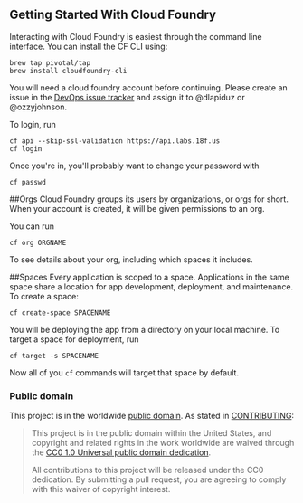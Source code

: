 ## Getting Started With Cloud Foundry

Interacting with Cloud Foundry is easiest through the command line interface. You can install the CF CLI using:

```
brew tap pivotal/tap
brew install cloudfoundry-cli
```

You will need a cloud foundry account before continuing. Please create an issue in the [DevOps issue tracker](https://github.com/18F/DevOps/issues) and assign it to @dlapiduz or @ozzyjohnson.

To login, run
```
cf api --skip-ssl-validation https://api.labs.18f.us
cf login
```

Once you're in, you'll probably want to change your password with
```
cf passwd
```

##Orgs
Cloud Foundry groups its users by organizations, or orgs for short. When your account is created, it will be given permissions to an org.

You can run
```
cf org ORGNAME
```
To see details about your org, including which spaces it includes.

##Spaces
Every application is scoped to a space. Applications in the same space share a location for app development, deployment, and maintenance. To create a space:
```
cf create-space SPACENAME
```

You will be deploying the app from a directory on your local machine. To target a space for deployment, run
```
cf target -s SPACENAME
```

Now all of you `cf` commands will target that space by default.

### Public domain

This project is in the worldwide [public domain](LICENSE.md). As stated in [CONTRIBUTING](CONTRIBUTING.md):

> This project is in the public domain within the United States, and copyright and related rights in the work worldwide are waived through the [CC0 1.0 Universal public domain dedication](https://creativecommons.org/publicdomain/zero/1.0/).
>
> All contributions to this project will be released under the CC0 dedication. By submitting a pull request, you are agreeing to comply with this waiver of copyright interest.

